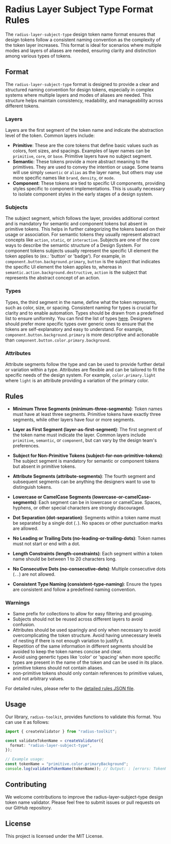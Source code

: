# Radius Layer Subject Type Format Rules

The `radius-layer-subject-type` design token name format ensures that design tokens follow a consistent naming convention as the complexity of the token layer increases. This format is ideal for scenarios where multiple modes and layers of aliases are needed, ensuring clarity and distinction among various types of tokens.

## Format

The `radius-layer-subject-type` format is designed to provide a clear and structured naming convention for design tokens, especially in complex systems where multiple layers and modes of aliases are needed. This structure helps maintain consistency, readability, and manageability across different tokens.

### Layers

Layers are the first segment of the token name and indicate the abstraction level of the token. Common layers include:

- **Primitive**: These are the core tokens that define basic values such as colors, font sizes, and spacings. Examples of layer names can be `primitive`, `core`, or `base`. Primitive layers have no subject segment.
- **Semantic**: These tokens provide a more abstract meaning to the primitives. They are used to convey the intention or usage. Some teams will use simply `semantic` or `alias` as the layer name, but others may use more specific names like `brand`, `density`, or `mode`.
- **Component**: These tokens are tied to specific UI components, providing styles specific to component implementations. This is usually necessary to isolate component styles in the early stages of a design system.

### Subjects

The subject segment, which follows the layer, provides additional context and is mandatory for semantic and component tokens but absent in primitive tokens. This helps in further categorizing the tokens based on their usage or association.
For semantic tokens they usually represent abstract concepts like `action`, `static`, or `interactive`. Subjects are one of the core ways to describe the semantic structure of a Design System.
For component tokens subjects usually represent the specific UI element the token applies to (ex.: 'button' or 'badge').
For example, in `component.button.background.primary`, `button` is the subject that indicates the specific UI element the token applies to, whereas in `semantic.action.background.destructive`, `action` is the subject that represents the abstract concept of an action.

### Types

Types, the third segment in the name, define what the token represents, such as color, size, or spacing. Consistent naming for types is crucial for clarity and to enable automation. Types should be drawn from a predefined list to ensure uniformity. You can find the list of types [here](../token-types.md). Designers should prefer more specific types over generic ones to ensure that the tokens are self-explanatory and easy to understand. For example, `component.button.background.primary` is more descriptive and actionable than `component.button.color.primary.background`.

### Attributes

Attribute segments follow the type and can be used to provide further detail or variation within a type. Attributes are flexible and can be tailored to fit the specific needs of the design system. For example, `color.primary.light` where `light` is an attribute providing a variation of the primary color.

## Rules

- **Minimum Three Segments (minimum-three-segments)**:
  Token names must have at least three segments. Primitive tokens have exactly three segments, while other layers have four or more segments.

- **Layer as First Segment (layer-as-first-segment)**:
  The first segment of the token name must indicate the layer. Common layers include `primitive`, `semantic`, or `component`, but can vary by the design team's preferences.

- **Subject for Non-Primitive Tokens (subject-for-non-primitive-tokens)**:
  The subject segment is mandatory for semantic or component tokens but absent in primitive tokens.

- **Attribute Segments (attribute-segments)**:
  The fourth segment and subsequent segments can be anything the designers want to use to distinguish tokens.

- **Lowercase or CamelCase Segments (lowercase-or-camelCase-segments)**:
  Each segment can be in lowercase or camelCase. Spaces, hyphens, or other special characters are strongly discouraged.

- **Dot Separation (dot-separation)**:
  Segments within a token name must be separated by a single dot (`.`). No spaces or other punctuation marks are allowed.

- **No Leading or Trailing Dots (no-leading-or-trailing-dots)**:
  Token names must not start or end with a dot.

- **Length Constraints (length-constraints)**:
  Each segment within a token name should be between 1 to 20 characters long.

- **No Consecutive Dots (no-consecutive-dots)**:
  Multiple consecutive dots (`..`) are not allowed.

- **Consistent Type Naming (consistent-type-naming)**:
  Ensure the types are consistent and follow a predefined naming convention.

### Warnings

- Same prefix for collections to allow for easy filtering and grouping.
- Subjects should not be reused across different layers to avoid confusion.
- Attributes should be used sparingly and only when necessary to avoid overcomplicating the token structure. Avoid having unnecessary levels of nesting if there is not enough variation to justify it.
- Repetition of the same information in different segments should be avoided to keep the token names concise and clear.
- Avoid using genertic types like 'color' or 'spacing' when more specific types are present in the name of the token and can be used in its place.
- primitive tokens should not contain aliases.
- non-primitive tokens should only contain references to primitive values, and not arbitrary values.

For detailed rules, please refer to the [detailed rules JSON file](./rules.md).

## Usage

Our library, `radius-toolkit`, provides functions to validate this format. You can use it as follows:

```typescript
import { createValidator } from "radius-toolkit";

const validateTokenName = createValidator({
  format: "radius-layer-subject-type",
});

// Example usage:
const tokenName = "primitive.color.primaryBackground";
console.log(validateTokenName(tokenName)); // Output: : [errors: TokenNameIssue[], warnings: TokenNameIssue[]]
```

## Contributing

We welcome contributions to improve the radius-layer-subject-type design token name validator. Please feel free to submit issues or pull requests on our GitHub repository.

## License

This project is licensed under the MIT License.
